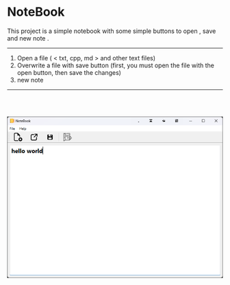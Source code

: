 # NoteBook

This project is a simple notebook with some simple buttons to open , save and new note .

---

1. Open a file ( < txt, cpp, md > and other text files)
2. Overwrite a file with save button (first, you must open the file with the open button, then save the changes)
3. new note

---
<br>
<br>

![App Photo](App-Photo.png)